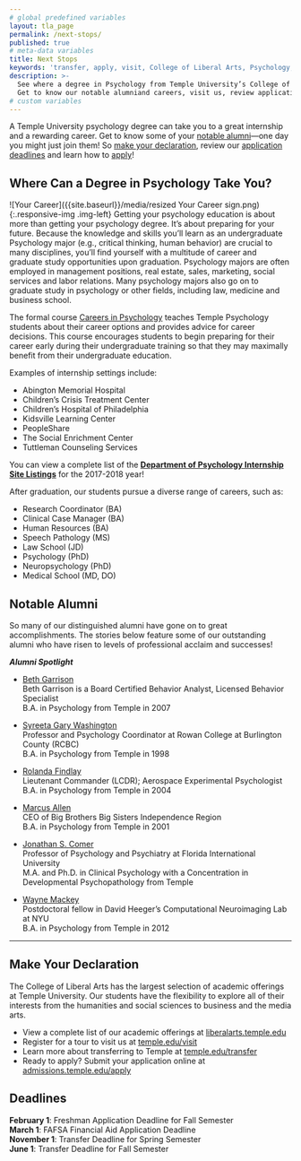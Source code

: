 ```yaml
---
# global predefined variables
layout: tla_page
permalink: /next-stops/
published: true
# meta-data variables
title: Next Stops
keywords: 'transfer, apply, visit, College of Liberal Arts, Psychology, careers'
description: >-
  See where a degree in Psychology from Temple University’s College of Liberal Arts can take you!
  Get to know our notable alumniand careers, visit us, review application deadlines and transfer options, and apply.
# custom variables
---
```

A Temple University psychology degree can take you to a great internship and a rewarding career. Get to know some of your [notable alumni](#notable-alumni)—one day you might just join them! So [make your declaration](#make-your-declaration), review our [application deadlines](#deadlines) and learn how to [apply](#make-your-declaration)!

## Where Can a Degree in Psychology Take You?
![Your Career]({{site.baseurl}}/media/resized Your Career sign.png){:.responsive-img .img-left}
Getting your psychology education is about more than getting your psychology degree. It’s about preparing for your future. Because the knowledge and skills you’ll learn as an undergraduate Psychology major (e.g., critical thinking, human behavior) are crucial to many disciplines, you’ll find yourself with a multitude of career and graduate study opportunities upon graduation. Psychology majors are often employed in management positions, real estate, sales, marketing, social services and labor relations. Many psychology majors also go on to graduate study in psychology or other fields, including law, medicine and business school.

The formal course [Careers in Psychology](http://bulletin.temple.edu/search/?P=PSY%201002) teaches Temple Psychology students about their career options and provides advice for career decisions. This course encourages students to begin preparing for their career early during their undergraduate training so that they may maximally benefit from their undergraduate education.

Examples of internship settings include:
- Abington Memorial Hospital
- Children’s Crisis Treatment Center
- Children’s Hospital of Philadelphia
- Kidsville Learning Center
- PeopleShare
- The Social Enrichment Center
- Tuttleman Counseling Services<br>

You can view a complete list of the **[Department of Psychology Internship Site Listings](https://docs.google.com/document/d/10HBG16SrWkz7FBLCEONrhVYaohYQIUFSF_5qjr5BOeI/edit)** for the 2017-2018 year!

After graduation, our students pursue a diverse range of careers, such as:
- Research Coordinator (BA)
- Clinical Case Manager (BA)
- Human Resources (BA)
- Speech Pathology (MS)
- Law School (JD)
- Psychology (PhD)
- Neuropsychology (PhD)
- Medical School (MD, DO)

## Notable Alumni
So many of our distinguished alumni have gone on to great accomplishments. The stories below feature some of our outstanding alumni who have risen to levels of professional acclaim and successes!

**_Alumni Spotlight_**

- [Beth Garrison](https://liberalarts.temple.edu/news/alumni-spotlight-beth-garrison)<br/>
  Beth Garrison is a Board Certified Behavior Analyst, Licensed Behavior Specialist<br/>
  B.A. in Psychology from Temple in 2007<br/>

- [Syreeta Gary Washington](https://liberalarts.temple.edu/about-us/newsroom/alumni-spotlight-syreeta-gary-washington)<br/>
  Professor and Psychology Coordinator at Rowan College at Burlington County (RCBC)<br/>
  B.A. in Psychology from Temple in 1998<br/>
  
- [Rolanda Findlay](https://liberalarts.temple.edu/about-us/newsroom/alumni-spotlight-rolanda-findlay)<br/>
  Lieutenant Commander (LCDR); Aerospace Experimental Psychologist<br/>
  B.A. in Psychology from Temple in 2004<br/>
  
- [Marcus Allen](https://liberalarts.temple.edu/about-us/newsroom/temple-alum-marcus-allen-speaks-being-agent-change)<br/>
  CEO of Big Brothers Big Sisters Independence Region<br/>
  B.A. in Psychology from Temple in 2001<br/>
  
- [Jonathan S. Comer](https://liberalarts.temple.edu/about-us/newsroom/alumni-spotlight-jonathan-s-comer-phd)<br/>
  Professor of Psychology and Psychiatry at Florida International University<br/>
  M.A. and Ph.D. in Clinical Psychology with a Concentration in Developmental Psychopathology from Temple<br/>
  
- [Wayne Mackey](https://liberalarts.temple.edu/about-us/newsroom/alumni-spotlight-wayne-mackey)<br/>
  Postdoctoral fellow in David Heeger’s Computational Neuroimaging Lab at NYU<br/>
  B.A. in Psychology from Temple in 2012<br/>
  
___
  
## Make Your Declaration
The College of Liberal Arts has the largest selection of academic offerings at Temple University. Our students have the flexibility to explore all of their interests from the humanities and social sciences to business and the media arts.
- View a complete list of our academic offerings at [liberalarts.temple.edu](http://liberalarts.temple.edu)
- Register for a tour to visit us at [temple.edu/visit](http://temple.edu/visit)
- Learn more about transferring to Temple at [temple.edu/transfer](http://temple.edu/transfer)
- Ready to apply? Submit your application online at [admissions.temple.edu/apply](http://admissions.temple.edu/apply)

## Deadlines
**February 1**: Freshman Application Deadline for Fall Semester<br/>
**March 1**: FAFSA Financial Aid Application Deadline<br/>
**November 1**: Transfer Deadline for Spring Semester<br/>
**June 1**: Transfer Deadline for Fall Semester<br/>
